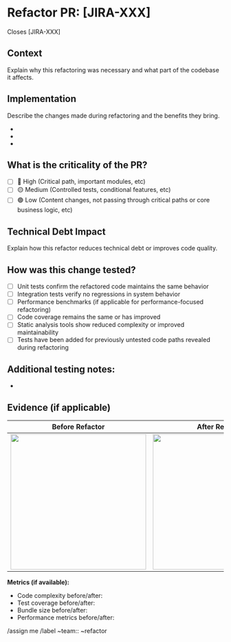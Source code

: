 # Refactor PR: [JIRA-XXX]

Closes [JIRA-XXX]

## Context

Explain why this refactoring was necessary and what part of the codebase it affects.

## Implementation

Describe the changes made during refactoring and the benefits they bring.

-
-
-

## What is the criticality of the PR?

- [ ] 🔴 High (Critical path, important modules, etc)
- [ ] 🟡 Medium (Controlled tests, conditional features, etc)
- [ ] 🟢 Low (Content changes, not passing through critical paths or core business logic, etc)

## Technical Debt Impact

Explain how this refactor reduces technical debt or improves code quality.

## How was this change tested?

- [ ] Unit tests confirm the refactored code maintains the same behavior
- [ ] Integration tests verify no regressions in system behavior
- [ ] Performance benchmarks (if applicable for performance-focused refactoring)
- [ ] Code coverage remains the same or has improved
- [ ] Static analysis tools show reduced complexity or improved maintainability
- [ ] Tests have been added for previously untested code paths revealed during refactoring

Additional testing notes:
- 
- 

## Evidence (if applicable)

| Before Refactor                                                                            | After Refactor                                                                            |
| ------------------------------------------------------------------------------------------- | ------------------------------------------------------------------------------------------- |
| <img src="Insert your image/GIF here. Local images must start with /uploads/" width="315"/> | <img src="Insert your image/GIF here. Local images must start with /uploads/" width="315"/> |

**Metrics (if available):**
- Code complexity before/after:
- Test coverage before/after:
- Bundle size before/after:
- Performance metrics before/after:

/assign me
/label ~team:: ~refactor
